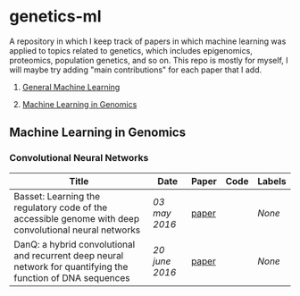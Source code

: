 # genetics-ml

A repository in which I keep track of papers in which machine learning was applied to topics related to genetics, which includes epigenomics, proteomics, population genetics, and so on. This repo is mostly for myself, I will maybe try adding "main contributions" for each paper that I add. 

1. [General Machine Learning](#general)



2. [Machine Learning in Genomics](#mlgenom)

## Machine Learning in Genomics


### Convolutional Neural Networks
|Title|Date|Paper|Code|Labels|
|---|---|---|---|---|
| Basset: Learning the regulatory code of the accessible genome with deep convolutional neural networks | _03 may 2016_ | [paper](https://github.com/jellepiepenbrock/genetics-ml/blob/master/basset.pdf) |  | _None_ | 
| DanQ: a hybrid convolutional and recurrent deep neural network for quantifying the function of DNA sequences | _20 june 2016_ | [paper](https://github.com/jellepiepenbrock/genetics-ml/blob/master/danq.pdf) |  | _None_ | 
